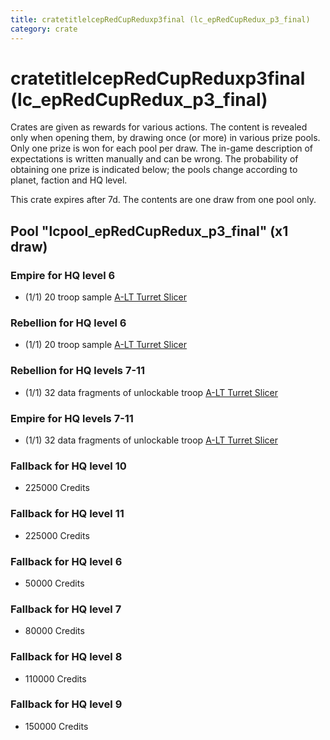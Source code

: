 ```yaml
---
title: cratetitlelcepRedCupReduxp3final (lc_epRedCupRedux_p3_final)
category: crate
---
```


# cratetitlelcepRedCupReduxp3final (lc_epRedCupRedux_p3_final)

Crates are given as rewards for various actions. The content is revealed only when opening them, by drawing once (or more) in various prize pools. Only one prize is won for each pool per draw. The in-game description of expectations is written manually and can be wrong. The probability of obtaining one prize is indicated below; the pools change according to planet, faction and HQ level.

This crate expires after 7d. The contents are one draw from one pool only.

## Pool "lcpool_epRedCupRedux_p3_final" (x1 draw)

### Empire for HQ level 6

  * (1/1) 20 troop sample [A-LT Turret Slicer](EmpireP006Droid)

### Rebellion for HQ level 6

  * (1/1) 20 troop sample [A-LT Turret Slicer](RebelP006Droid)

### Rebellion for HQ levels 7-11

  * (1/1) 32 data fragments of unlockable troop [A-LT Turret Slicer](RebelP006Droid)

### Empire for HQ levels 7-11

  * (1/1) 32 data fragments of unlockable troop [A-LT Turret Slicer](EmpireP006Droid)

### Fallback for HQ level 10

  * 225000 Credits

### Fallback for HQ level 11

  * 225000 Credits

### Fallback for HQ level 6

  * 50000 Credits

### Fallback for HQ level 7

  * 80000 Credits

### Fallback for HQ level 8

  * 110000 Credits

### Fallback for HQ level 9

  * 150000 Credits